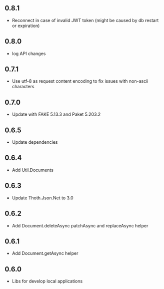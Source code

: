 ## 0.8.1
* Reconnect in case of invalid JWT token (might be caused by db restart or expiration)

## 0.8.0
* log API changes

## 0.7.1
* Use utf-8 as request content encoding to fix issues with non-ascii characters

## 0.7.0
* Update with FAKE 5.13.3 and Paket 5.203.2

## 0.6.5
* Update dependencies

## 0.6.4
* Add Util.Documents

## 0.6.3
* Update Thoth.Json.Net to 3.0

## 0.6.2
* Add Document.deleteAsync patchAsync and replaceAsync helper

## 0.6.1
* Add Document.getAsync helper

## 0.6.0
* Libs for develop local applications